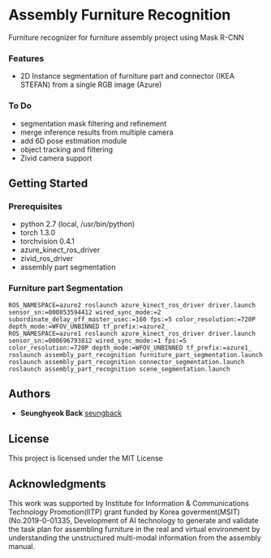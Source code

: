 # Assembly Furniture Recognition

Furniture recognizer for furniture assembly project using Mask R-CNN

### Features
- 2D Instance segmentation of furniture part and connector (IKEA STEFAN) from a single RGB image (Azure)

### To Do
- segmentation mask filtering and refinement
- merge inference results from multiple camera
- add 6D pose estimation module
- object tracking and filtering
- Zivid camera support

## Getting Started

### Prerequisites

- python 2.7 (local, /usr/bin/python)
- torch 1.3.0
- torchvision 0.4.1
- azure_kinect_ros_driver
- zivid_ros_driver
- assembly part segmentation

### Furniture part Segmentation

```
ROS_NAMESPACE=azure2 roslaunch azure_kinect_ros_driver driver.launch sensor_sn:=000853594412 wired_sync_mode:=2 subordinate_delay_off_master_usec:=160 fps:=5 color_resolution:=720P depth_mode:=WFOV_UNBINNED tf_prefix:=azure2_
ROS_NAMESPACE=azure1 roslaunch azure_kinect_ros_driver driver.launch sensor_sn:=000696793812 wired_sync_mode:=1 fps:=5 color_resolution:=720P depth_mode:=WFOV_UNBINNED tf_prefix:=azure1_
roslaunch assembly_part_recognition furniture_part_segmentation.launch
roslaunch assembly_part_recognition connector_segmentation.launch
roslaunch assembly_part_recognition scene_segmentation.launch 
```

## Authors

* **Seunghyeok Back** [seungback](https://github.com/SeungBack)

## License

This project is licensed under the MIT License

## Acknowledgments

This work was supported by Institute for Information & Communications Technology Promotion(IITP) grant funded by Korea goverment(MSIT) (No.2019-0-01335, Development of AI technology to generate and validate the task plan for assembling furniture in the real and virtual environment by understanding the unstructured multi-modal information from the assembly manual.